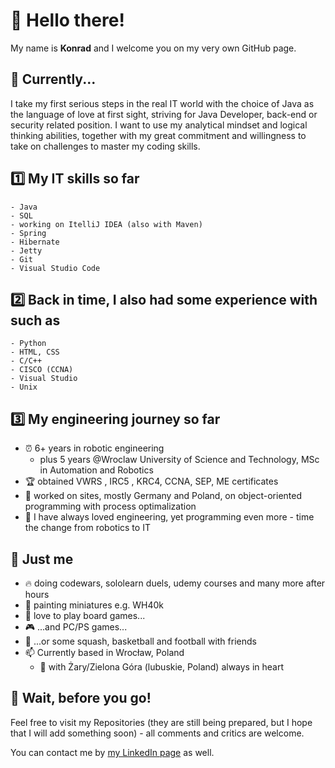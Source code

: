 # 👋 Hello there! 
My name is **Konrad** and I welcome you on my very own GitHub page.

## 🚀 Currently...
I take my first serious steps in the real IT world with the choice of Java as the language of love at first sight, striving for Java Developer, back-end or security related position. I want to use my analytical mindset and logical thinking abilities, together with my great commitment and willingness to take on challenges to master my coding skills.

## 1️⃣ My IT skills so far
```
- Java
- SQL
- working on ItelliJ IDEA (also with Maven)
- Spring
- Hibernate
- Jetty
- Git
- Visual Studio Code
```

## 2️⃣ Back in time, I also had some experience with such as
```
- Python
- HTML, CSS
- C/C++
- CISCO (CCNA)
- Visual Studio
- Unix
```

## 3️⃣ My engineering journey so far
- ⏰ 6+ years in robotic engineering 
  - plus 5 years @Wroclaw University of Science and Technology, MSc in Automation and Robotics
- 🏆 obtained VWRS , IRC5 , KRC4, CCNA, SEP, ME certificates
- 📐 worked on sites, mostly Germany and Poland, on object-oriented programming with process optimalization
- 🔄 I have always loved engineering, yet programming even more - time the change from robotics to IT

## 💯 Just me
- 🔥 doing codewars, sololearn duels, udemy courses and many more after hours
- 🎨 painting miniatures e.g. WH40k
- 🎲 love to play board games...
- 🎮 ...and PC/PS games...
- 🏀 ...or some squash, basketball and football with friends
- 📫 Currently based in Wrocław, Poland
  - 🏡 with Żary/Zielona Góra (lubuskie, Poland) always in heart

## 🛑 Wait, before you go!
Feel free to visit my Repositories (they are still being prepared, but I hope that I will add something soon) - all comments and critics are welcome.

You can contact me by [my LinkedIn page](https://https://www.linkedin.com/in/konrad-wroblewski/) as well.
